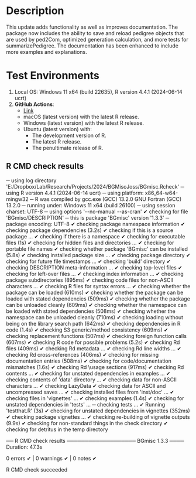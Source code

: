 
# Description

This update adds functionality as well as improves documentation. The package now includes the ability to save and reload pedigree objects that are used by ped2Com, optimized generation calculation, and more tests for summarizePedigree. The documentation has been enhanced to include more examples and explanations.


# Test Environments

1. Local OS: Windows 11 x64 (build 22635), R version 4.4.1 (2024-06-14 ucrt)
2. **GitHub Actions**:  
    - [Link](https://github.com/R-Computing-Lab/BGmisc/actions/runs/9555923086)
    - macOS (latest version) with the latest R release.
    - Windows (latest version) with the latest R release.
    - Ubuntu (latest version) with:
        - The development version of R.
        - The latest R release.
        - The penultimate release of R.
        
## R CMD check results

─  using log directory 'E:/Dropbox/Lab/Research/Projects/2024/BGMiscJoss/BGmisc.Rcheck'
─  using R version 4.4.1 (2024-06-14 ucrt)
─  using platform: x86_64-w64-mingw32
─  R was compiled by
       gcc.exe (GCC) 13.2.0
       GNU Fortran (GCC) 13.2.0
─  running under: Windows 11 x64 (build 26100)
─  using session charset: UTF-8
─  using options '--no-manual --as-cran'
✔  checking for file 'BGmisc/DESCRIPTION'
─  this is package 'BGmisc' version '1.3.3'
─  package encoding: UTF-8
✔  checking package namespace information
✔  checking package dependencies (3.2s)
✔  checking if this is a source package ...
✔  checking if there is a namespace
✔  checking for executable files (1s)
✔  checking for hidden files and directories ...
✔  checking for portable file names
✔  checking whether package 'BGmisc' can be installed (5.8s)
✔  checking installed package size ... 
✔  checking package directory
✔  checking for future file timestamps ... 
✔  checking 'build' directory
✔  checking DESCRIPTION meta-information ... 
✔  checking top-level files
✔  checking for left-over files ...
✔  checking index information ... 
✔  checking package subdirectories (895ms)
✔  checking code files for non-ASCII characters ... 
✔  checking R files for syntax errors ... 
✔  checking whether the package can be loaded (610ms)
✔  checking whether the package can be loaded with stated dependencies (509ms)
✔  checking whether the package can be unloaded cleanly (609ms)
✔  checking whether the namespace can be loaded with stated dependencies (508ms)
✔  checking whether the namespace can be unloaded cleanly (710ms)
✔  checking loading without being on the library search path (642ms)
✔  checking dependencies in R code (1.4s)
✔  checking S3 generic/method consistency (609ms)
✔  checking replacement functions (507ms)
✔  checking foreign function calls (607ms)
✔  checking R code for possible problems (5.2s)
✔  checking Rd files (409ms)
✔  checking Rd metadata ... 
✔  checking Rd line widths ... 
✔  checking Rd cross-references (406ms)
✔  checking for missing documentation entries (508ms)
✔  checking for code/documentation mismatches (1.6s)
✔  checking Rd \usage sections (917ms)
✔  checking Rd contents ... 
✔  checking for unstated dependencies in examples ... 
✔  checking contents of 'data' directory ...
✔  checking data for non-ASCII characters ... 
✔  checking LazyData
✔  checking data for ASCII and uncompressed saves ... 
✔  checking installed files from 'inst/doc' ... 
✔  checking files in 'vignettes' ... 
✔  checking examples (1.4s)
✔  checking for unstated dependencies in 'tests' ... 
─  checking tests ...
✔  Running 'testthat.R' (3s)
✔  checking for unstated dependencies in vignettes (352ms)
✔  checking package vignettes ... 
✔  checking re-building of vignette outputs (9.9s)
✔  checking for non-standard things in the check directory
✔  checking for detritus in the temp directory
   
   
── R CMD check results ─────────────────── BGmisc 1.3.3 ────
Duration: 47.3s

0 errors ✔ | 0 warnings ✔ | 0 notes ✔

R CMD check succeeded
